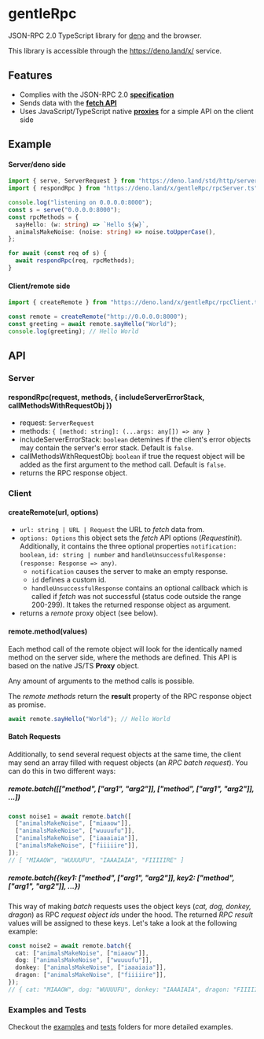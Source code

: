 # gentleRpc

JSON-RPC 2.0 TypeScript library for [deno](https://github.com/denoland/deno) and
the browser.

This library is accessible through the https://deno.land/x/ service.

## Features

- Complies with the JSON-RPC 2.0
  [**specification**](https://www.jsonrpc.org/specification)
- Sends data with the
  [**fetch API**](https://developer.mozilla.org/en-US/docs/Web/API/Fetch_API)
- Uses JavaScript/TypeScript native
  [**proxies**](https://developer.mozilla.org/en-US/docs/Web/JavaScript/Reference/Global_Objects/Proxy)
  for a simple API on the client side

## Example

#### Server/deno side

```typescript
import { serve, ServerRequest } from "https://deno.land/std/http/server.ts";
import { respondRpc } from "https://deno.land/x/gentleRpc/rpcServer.ts";

console.log("listening on 0.0.0.0:8000");
const s = serve("0.0.0.0:8000");
const rpcMethods = {
  sayHello: (w: string) => `Hello ${w}`,
  animalsMakeNoise: (noise: string) => noise.toUpperCase(),
};

for await (const req of s) {
  await respondRpc(req, rpcMethods);
}
```

#### Client/remote side

```typescript
import { createRemote } from "https://deno.land/x/gentleRpc/rpcClient.ts";

const remote = createRemote("http://0.0.0.0:8000");
const greeting = await remote.sayHello("World");
console.log(greeting); // Hello World
```

## API

### Server

#### respondRpc(request, methods, { includeServerErrorStack, callMethodsWithRequestObj })

- request: `ServerRequest`
- methods: `{ [method: string]: (...args: any[]) => any }`
- includeServerErrorStack: `boolean` detemines if the client's error objects may
  contain the server's error stack. Default is `false`.
- callMethodsWithRequestObj: `boolean` if true the request object will be added
  as the first argument to the method call. Default is `false`.
- returns the RPC response object.

### Client

#### createRemote(url, options)

- `url: string | URL | Request` the URL to _fetch_ data from.
- `options: Options` this object sets the _fetch_ API options (_RequestInit_).
  Additionally, it contains the three optional properties
  `notification: boolean`, `id: string | number` and
  `handleUnsuccessfulResponse: (response: Response => any)`.
  - `notification` causes the server to make an empty response.
  - `id` defines a custom id.
  - `handleUnsuccessfulResponse` contains an optional callback which is called
    if _fetch_ was not successful (status code outside the range 200-299). It
    takes the returned response object as argument.
- returns a _remote_ proxy object (see below).

#### remote.method(values)

Each method call of the remote object will look for the identically named method
on the server side, where the methods are defined. This API is based on the
native JS/TS **Proxy** object.

Any amount of arguments to the method calls is possible.

The _remote methods_ return the **result** property of the RPC response object
as promise.

```typescript
await remote.sayHello("World"); // Hello World
```

#### Batch Requests

Additionally, to send several request objects at the same time, the client may
send an array filled with request objects (an _RPC batch request_). You can do
this in two different ways:

##### remote.batch([["method", ["arg1", "arg2"]], ["method", ["arg1", "arg2"]], ...])

```typescript
const noise1 = await remote.batch([
  ["animalsMakeNoise", ["miaaow"]],
  ["animalsMakeNoise", ["wuuuufu"]],
  ["animalsMakeNoise", ["iaaaiaia"]],
  ["animalsMakeNoise", ["fiiiiire"]],
]);
// [ "MIAAOW", "WUUUUFU", "IAAAIAIA", "FIIIIIRE" ]
```

##### remote.batch({key1: ["method", ["arg1", "arg2"]], key2: ["method", ["arg1", "arg2"]], ...})

This way of making _batch_ requests uses the object keys (_cat, dog, donkey,
dragon_) as RPC _request object ids_ under the hood. The returned _RPC result_
values will be assigned to these keys. Let's take a look at the following
example:

```typescript
const noise2 = await remote.batch({
  cat: ["animalsMakeNoise", ["miaaow"]],
  dog: ["animalsMakeNoise", ["wuuuufu"]],
  donkey: ["animalsMakeNoise", ["iaaaiaia"]],
  dragon: ["animalsMakeNoise", ["fiiiiire"]],
});
// { cat: "MIAAOW", dog: "WUUUUFU", donkey: "IAAAIAIA", dragon: "FIIIIIRE" }
```

### Examples and Tests

Checkout the
[examples](https://github.com/timonson/gentleRpc/tree/master/examples) and
[tests](https://github.com/timonson/gentleRpc/tree/master/tests) folders for
more detailed examples.
